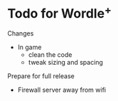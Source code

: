# Todo for Wordle<sup>+</sup>

Changes
- In game
    - clean the code
    - tweak sizing and spacing

Prepare for full release
- Firewall server away from wifi